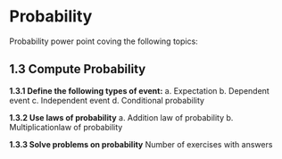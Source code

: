 # Probability

Probability power point coving the following topics:

## 1.3 Compute Probability
**1.3.1 Define the following types of event:**
a. Expectation
b. Dependent event
c. Independent event
d. Conditional probability

**1.3.2 Use laws of probability**
a. Addition law of probability
b. Multiplicationlaw of probability

**1.3.3 Solve problems on probability**
Number of exercises with answers

